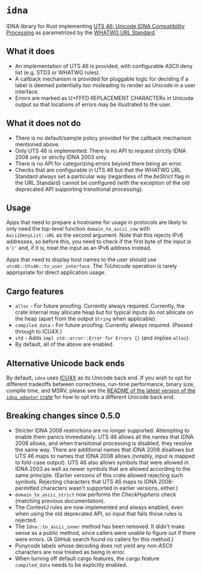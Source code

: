 # `idna`

IDNA library for Rust implementing [UTS 46: Unicode IDNA Compatibility Processing](https://www.unicode.org/reports/tr46/) as parametrized by the [WHATWG URL Standard](https://url.spec.whatwg.org/#idna).

## What it does

* An implementation of UTS 46 is provided, with configurable ASCII deny list (e.g. STD3 or WHATWG rules).
* A callback mechanism is provided for pluggable logic for deciding if a label is deemed potentially too misleading to render as Unicode in a user interface.
* Errors are marked as U+FFFD REPLACEMENT CHARACTERs in Unicode output so that locations of errors may be illustrated to the user.

## What it does not do

* There is no default/sample policy provided for the callback mechanism mentioned above.
* Only UTS 46 is implemented: There is no API to request strictly IDNA 2008 only or strictly IDNA 2003 only.
* There is no API for categorizing errors beyond there being an error.
* Checks that are configurable in UTS 46 but that the WHATWG URL Standard always set a particular way (regardless of the _beStrict_ flag in the URL Standard) cannot be configured (with the exception of the old deprecated API supporting transitional processing).

## Usage

Apps that need to prepare a hostname for usage in protocols are likely to only need the top-level function `domain_to_ascii_cow` with `AsciiDenyList::URL` as the second argument. Note that this rejects IPv6 addresses, so before this, you need to check if the first byte of the input is `b'['` and, if it is, treat the input as an IPv6 address instead.

Apps that need to display host names to the user should use `uts46::Uts46::to_user_interface`. The _ToUnicode_ operation is rarely appropriate for direct application usage.

## Cargo features

* `alloc` - For future proofing. Currently always required. Currently, the crate internal may allocate heap but for typical inputs do not allocate on the heap (apart from the output `String` when applicable).
* `compiled_data` - For future proofing. Currently always required. (Passed through to ICU4X.)
* `std` - Adds `impl std::error::Error for Errors {}` (and implies `alloc`).
* By default, all of the above are enabled.

## Alternative Unicode back ends

By default, `idna` uses [ICU4X](https://github.com/unicode-org/icu4x/) as its Unicode back end. If you wish to opt for different tradeoffs between correctness, run-time performance, binary size, compile time, and MSRV, please see the [README of the latest version of the `idna_adapter` crate](https://docs.rs/crate/idna_adapter/latest) for how to opt into a different Unicode back end.

## Breaking changes since 0.5.0

* Stricter IDNA 2008 restrictions are no longer supported. Attempting to enable them panics immediately. UTS 46 allows all the names that IDNA 2008 allows, and when transitional processing is disabled, they resolve the same way. There are additional names that IDNA 2008 disallows but UTS 46 maps to names that IDNA 2008 allows (notably, input is mapped to fold-case output). UTS 46 also allows symbols that were allowed in IDNA 2003 as well as newer symbols that are allowed according to the same principle. (Earlier versions of this crate allowed rejecting such symbols. Rejecting characters that UTS 46 maps to IDNA 2008-permitted characters wasn't supported in earlier versions, either.)
* `domain_to_ascii_strict` now performs the _CheckHyphens_ check (matching previous documentation).
* The ContextJ rules are now implemented and always enabled, even when using the old deprecated API, so input that fails those rules is rejected.
* The `Idna::to_ascii_inner` method has been removed. It didn't make sense as a public method, since callers were unable to figure out if there were errors. (A GitHub search found no callers for this method.)
* Punycode labels whose decoding does not yield any non-ASCII characters are now treated as being in error.
* When turning off default cargo features, the cargo feature `compiled_data` needs to be explicitly enabled.
